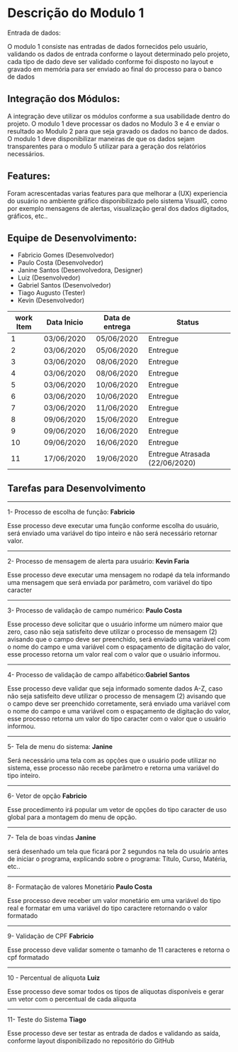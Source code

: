 # Descrição do Modulo 1
Entrada de dados:

O modulo 1 consiste nas entradas de dados fornecidos pelo usuário, validando os dados de
entrada conforme o layout determinado pelo projeto, cada tipo de dado deve ser validado
conforme foi disposto no layout e gravado em memória para ser enviado ao final do processo
para o banco de dados

## Integração dos Módulos:

A integração deve utilizar os módulos conforme a sua usabilidade dentro do projeto.
O modulo 1 deve processar os dados no Modulo 3 e 4 e enviar o resultado ao Modulo 2 para que seja gravado os dados no banco de dados.
O modulo 1 deve disponibilizar maneiras de que os dados sejam transparentes para o modulo 5 utilizar para a geração dos relatórios necessários.

## Features:
Foram acrescentadas varias features para que melhorar a (UX) experiencia do usuário no ambiente gráfico disponibilizado pelo sistema VisualG, como por exemplo mensagens de alertas, visualização geral dos dados digitados, gráficos, etc..

## Equipe de Desenvolvimento:
- Fabricio Gomes (Desenvolvedor)
- Paulo Costa (Desenvolvedor)
- Janine Santos (Desenvolvedora, Designer)
- Luiz (Desenvolvedor)
- Gabriel Santos (Desenvolvedor)
- Tiago Augusto (Tester)
- Kevin (Desenvolvedor)

| work Item  | Data Inicio | Data de entrega |Status |
| --- |  :---: |  :---: | ---|
|1 |03/06/2020| 05/06/2020|Entregue|
|2 |03/06/2020| 05/06/2020| Entregue|
|3 |03/06/2020| 08/06/2020| Entregue|
|4 |03/06/2020| 08/06/2020| Entregue|
|5 |03/06/2020| 10/06/2020| Entregue|
|6 |03/06/2020| 10/06/2020| Entregue|
|7 |03/06/2020| 11/06/2020| Entregue|
|8 |09/06/2020| 15/06/2020| Entregue|
|9 |09/06/2020| 16/06/2020| Entregue|
|10 |09/06/2020| 16/06/2020| Entregue|
|11 |17/06/2020| 19/06/2020| Entregue Atrasada (22/06/2020) |

## Tarefas para Desenvolvimento
___
1- Processo de escolha de função: **Fabricio**

Esse processo deve executar uma função conforme escolha do usuário, será enviado uma variável do tipo inteiro e não será necessário retornar valor.
___
2- Processo de mensagem de alerta para usuário: **Kevin Faria**

 Esse processo deve executar uma mensagem no rodapé da tela informando uma mensagem que será enviada por parâmetro, com variável do tipo caracter 
___
3- Processo de validação de campo numérico: **Paulo Costa**

 Esse processo deve solicitar que o usuário informe um número maior que zero, caso não seja satisfeito deve utilizar o processo de mensagem (2) avisando que o campo deve ser preenchido, será enviado  uma variável com o nome do campo e uma variável com o espaçamento de digitação do valor, esse processo retorna um valor real com o valor que o usuário informou.
___
4- Processo de validação de campo alfabético:**Gabriel Santos**

Esse processo deve validar que seja informado somente dados A-Z, caso não seja satisfeito deve utilizar o processo de mensagem (2) avisando que o campo deve ser preenchido corretamente,  será enviado  uma variável com o nome do campo e uma variável com o espaçamento de digitação do valor, esse processo retorna um valor do tipo caracter com o valor que o usuário informou. 
___
5- Tela de menu do sistema: **Janine**

Será necessário uma tela com as opções que o usuário pode utilizar no sistema, esse processo não recebe parâmetro e retorna uma variável do tipo inteiro.
___
6- Vetor de opção **Fabricio**

Esse procedimento irá popular um vetor de opções do tipo caracter de uso global para a montagem do menu de opção.
___
7- Tela de boas vindas **Janine**

será desenhado um tela que ficará por 2 segundos na tela do usuário antes de iniciar o programa, explicando sobre o programa: Título, Curso, Matéria, etc.. 
___

8- Formatação de valores Monetário **Paulo Costa**

Esse processo deve receber um valor monetário em uma variável do tipo real e formatar em uma variável do tipo caractere retornando o valor formatado 
___

9- Validação de CPF **Fabricio**

Esse processo deve validar somente o tamanho de 11 caracteres e retorna o cpf formatado
___
10 - Percentual de alíquota **Luiz**

Esse processo deve somar todos os tipos de alíquotas disponíveis e gerar um vetor com o percentual de cada alíquota
___
11- Teste do Sistema **Tiago** 

Esse processo deve ser testar as entrada de dados e validando as saída, conforme layout disponibilizado no repositório do GitHub
